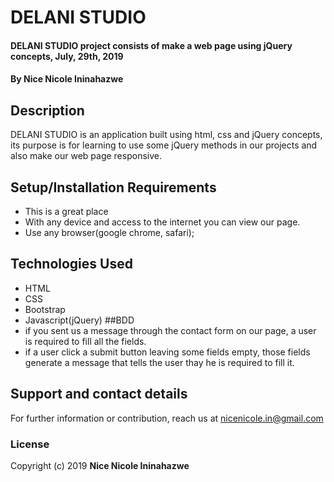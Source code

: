 # DELANI STUDIO
#### DELANI STUDIO project consists of make a web page using jQuery concepts, July, 29th, 2019
#### By **Nice Nicole Ininahazwe**
## Description
DELANI STUDIO is an application built using html, css and jQuery concepts, its purpose is for learning to use some jQuery methods in our projects and also make our web page responsive.
## Setup/Installation Requirements
* This is a great place
* With any device and access to the internet you can view our page.
* Use any browser(google chrome, safari);
## Technologies Used
* HTML
* CSS
* Bootstrap
* Javascript(jQuery)
##BDD
* if you sent us a message through the contact form on our page, a user is required to fill all the fields.
* if a user click a submit button leaving some fields empty, those fields generate a message that tells the user thay he is required to fill it. 
## Support and contact details
For further information or contribution, reach us at nicenicole.in@gmail.com
### License
Copyright (c) 2019 **Nice Nicole Ininahazwe**
